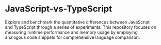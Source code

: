 # JavaScript-vs-TypeScript
Explore and benchmark the quantitative differences between JavaScript and TypeScript through a series of experiments. This repository focuses on measuring runtime performance and memory usage by employing analogous code snippets for comprehensive language comparison.
